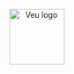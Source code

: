 <p align="center"><img width="100" src="https://avatars.githubusercontent.com/u/80223711?s=400&u=2d604560d748252c1acb4b3cb9cca85a1d141913&v=4" alt="Veu logo" /></p>

